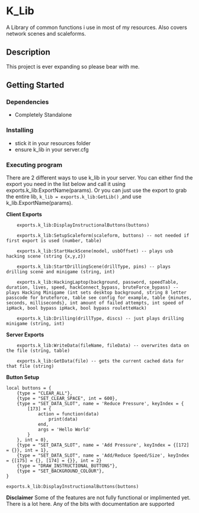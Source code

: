 # K_Lib

A Library of common functions i use in most of my resources. Also covers network scenes and scaleforms.

## Description

This project is ever expanding so please bear with me.

## Getting Started

### Dependencies

* Completely Standalone

### Installing

* stick it in your resources folder
* ensure k_lib in your server.cfg

### Executing program

There are 2 different ways to use k_lib in your server.
You can either find the export you need in the list below and call it using exports.k_lib:ExportName(params).
Or you can just use the export to grab the entire lib, `k_lib = exports.k_lib:GetLib()` ,and use k_lib.ExportName(params).

**Client Exports**
```
    exports.k_lib:DisplayInstructionalButtons(buttons)

    exports.k_lib:SetupScaleform(scaleform, buttons) -- not needed if first export is used (number, table)

    exports.k_lib:StartHackScene(model, usbOffset) -- plays usb hacking scene (string {x,y,z})

    exports.k_lib:StartDrillingScene(drillType, pins) -- plays drilling scene and minigame (string, int)

    exports.k_lib:HackingLaptop(background, password, speedTable, duration, lives, speed, hackConnect_bypass, bruteForce_bypass) -- plays Hacking Minigame (int sets desktop background, string 8 letter passcode for bruteforce, table see config for example, table {minutes, seconds, milliseconds}, int amount of failed attempts, int speed of ipHack, bool bypass ipHack, bool bypass rouletteHack)

    exports.k_lib:Drilling(drillType, discs) -- just plays drilling minigame (string, int)
```

**Server Exports**
```
    exports.k_lib:WriteData(fileName, fileData) -- overwrites data on the file (string, table)

    exports.k_lib:GetData(file) -- gets the current cached data for that file (string)
```

**Button Setup**
```
local buttons = {
    {type = "CLEAR_ALL"},
    {type = "SET_CLEAR_SPACE", int = 600},
    {type = "SET_DATA_SLOT", name = 'Reduce Pressure', keyIndex = {
        [173] = {
            action = function(data)
                print(data)
            end,
            args = 'Hello World'
        }
    }, int = 0},
    {type = "SET_DATA_SLOT", name = 'Add Pressure', keyIndex = {[172] = {}}, int = 1},
    {type = "SET_DATA_SLOT", name = 'Add/Reduce Speed/Size', keyIndex = {[175] = {}, [174] = {}}, int = 2}
    {type = "DRAW_INSTRUCTIONAL_BUTTONS"},
    {type = "SET_BACKGROUND_COLOUR"},
}

exports.k_lib:DisplayInstructionalButtons(buttons)
```

**Disclaimer**
Some of the features are not fully functional or implimented yet. There is a lot here. Any of the bits with documentation are supported